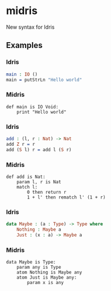# midris
New syntax for Idris

## Examples
### Idris
```idris
main : IO ()
main = putStrLn "Hello world"
```
### Midris
```
def main is IO Void:
    print "Hello world"
```
### Idris
```idris
add : (l, r : Nat) -> Nat
add Z r = r
add (S l) r = add l (S r)
```
### Midris
```
def add is Nat:
    param l, r is Nat
    match l:
        0 then return r
        1 + l' then rematch l' (1 + r)
```
### Idris
```idris
data Maybe : (a : Type) -> Type where
    Nothing : Maybe a
    Just : (x : a) -> Maybe a
```
### Midris
```
data Maybe is Type:
    param any is Type
    atom Nothing is Maybe any
    atom Just is Maybe any:
        param x is any
```
